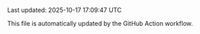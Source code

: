 Last updated: 2025-10-17 17:09:47 UTC

This file is automatically updated by the GitHub Action workflow.
